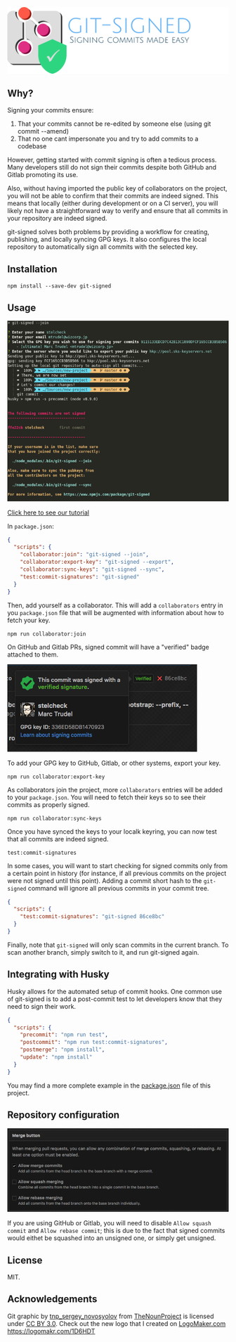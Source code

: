 ![Logo](./images/logo.png)

Why?
----

Signing your commits ensure:

  1. That your commits cannot be re-edited by someone else (using git commit --amend)
  2. That no one cant impersonate you and try to add commits to a codebase

However, getting started with commit signing is often a tedious process. Many developers
still do not sign their commits despite both GitHub and Gitlab promoting its use. 

Also, without having imported the public key of collaborators on the project, you
will not be able to confirm that their commits are indeed signed. This means that locally
(either during development or on a CI server), you will likely not have a straightforward
way to verify and ensure that all commits in your repository are indeed signed.

git-signed solves both problems by providing a workflow for creating, 
publishing, and locally syncing GPG keys. It also configures 
the local repository to automatically sign all commits with the selected
key.

Installation
------------

```shell
npm install --save-dev git-signed
```

Usage
-----

[![Tutorial](./images/screenshot.png)](https://asciinema.org/a/149115)

[Click here to see our tutorial](https://asciinema.org/a/149115)

In `package.json`:

```json
{
  "scripts": {
    "collaborator:join": "git-signed --join",
    "collaborator:export-key": "git-signed --export",
    "collaborator:sync-keys": "git-signed --sync",
    "test:commit-signatures": "git-signed"
  }
}
```

Then, add yourself as a collaborator. This will add a `collaborators` entry
in you `package.json` file that will be augmented with information about
how to fetch your key.

```script
npm run collaborator:join
```

On GitHub and Gitlab PRs, signed commit will have a "verified" badge attached to them.

![verified badge](./images/verified.png)

To add your GPG key to GitHub, Gitlab, or other systems, export your key.

```shell
npm run collaborator:export-key
```

As collaborators join the project, more `collaborators` entries will be added
to your `package.json`. You will need to fetch their keys so to see their 
commits as properly signed.

```shell
npm run collaborator:sync-keys
```

Once you have synced the keys to your localk keyring, you can now
test that all commits are indeed signed.

```shell
test:commit-signatures
```

In some cases, you will want to start checking for signed
commits only from a certain point in history (for instance, if all previous
commits on the project were not signed until this point). Adding a commit
short hash to the `git-signed` command will ignore all previous commits
in your commit tree.

```json
{
  "scripts": {
    "test:commit-signatures": "git-signed 86ce8bc"
  }
}
```

Finally, note that `git-signed` will only scan commits in the current branch.
To scan another branch, simply switch to it, and run git-signed again.

Integrating with Husky
----------------------

Husky allows for the automated setup of commit hooks. One common use
of git-signed is to add a post-commit test to let developers know that they
need to sign their work.

```json
{
  "scripts": {
    "precommit": "npm run test",
    "postcommit": "npm run test:commit-signatures",
    "postmerge": "npm install",
    "update": "npm install"
  }
}
```

You may find a more complete example in the [package.json](./package.json) file
of this project.

Repository configuration
------------------------

![repo settings](./images/repo-settings.png)

If you are using GitHub or Gitlab, you will need to disable `Allow squash commit` 
and `Allow rebase commit`; this is due to the fact that signed commits would eithet
be squashed into an unsigned one, or simply get unsigned.

License
-------

MIT.

Acknowledgements
----------------

Git graphic by <a href="https://thenounproject.com/sergey.novosyolov">tnp_sergey_novosyolov</a> from <a href="https://thenounproject.com/">TheNounProject</a> is licensed under <a href="http://creativecommons.org/licenses/by/3.0/" title="Creative Commons BY 3.0">CC BY 3.0</a>. Check out the new logo that I created on <a href="https://logomakr.com/1D6HDT" title="Logo Maker">LogoMaker.com</a> https://logomakr.com/1D6HDT
